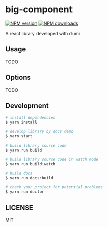 # big-component

[![NPM version](https://img.shields.io/npm/v/big-component.svg?style=flat)](https://npmjs.org/package/big-component)
[![NPM downloads](http://img.shields.io/npm/dm/big-component.svg?style=flat)](https://npmjs.org/package/big-component)

A react library developed with dumi

## Usage

TODO

## Options

TODO

## Development

```bash
# install dependencies
$ yarn install

# develop library by docs demo
$ yarn start

# build library source code
$ yarn run build

# build library source code in watch mode
$ yarn run build:watch

# build docs
$ yarn run docs:build

# check your project for potential problems
$ yarn run doctor
```

## LICENSE

MIT
